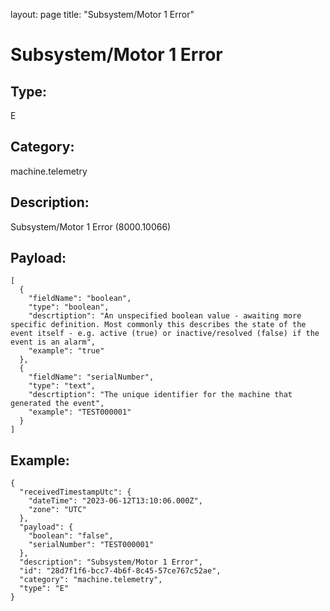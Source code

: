 layout: page
title: "Subsystem/Motor 1 Error"

# Subsystem/Motor 1 Error

## Type:

E

## Category:

machine.telemetry

## Description: 

Subsystem/Motor 1 Error (8000.10066)

## Payload:

```
[
  {
    "fieldName": "boolean",
    "type": "boolean",
    "descrtiption": "An unspecified boolean value - awaiting more specific definition. Most commonly this describes the state of the event itself - e.g. active (true) or inactive/resolved (false) if the event is an alarm",
    "example": "true"
  },
  {
    "fieldName": "serialNumber",
    "type": "text",
    "descrtiption": "The unique identifier for the machine that generated the event",
    "example": "TEST000001"
  }
]
```

## Example:

```
{
  "receivedTimestampUtc": {
    "dateTime": "2023-06-12T13:10:06.000Z",
    "zone": "UTC"
  },
  "payload": {
    "boolean": "false",
    "serialNumber": "TEST000001"
  },
  "description": "Subsystem/Motor 1 Error",
  "id": "28d7f1f6-bcc7-4b6f-8c45-57ce767c52ae",
  "category": "machine.telemetry",
  "type": "E"
}
```
